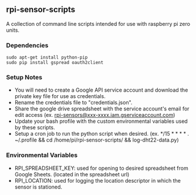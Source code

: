 ## rpi-sensor-scripts

A collection of command line scripts intended for use with raspberry pi zero units.

### Dependencies
```
sudo apt-get install python-pip
sudo pip install gspread oauth2client
```

### Setup Notes
* You will need to create a Google API service account and download the private key file for use as credentials.
* Rename the credentials file to "credentials.json".
* Share the google drive spreadsheet with the service account's email for edit access (ex. rpi-sensors@xxx-xxxx.iam.gserviceaccount.com)
* Update your bash profile with the custom environmental variables used by these scripts.
* Setup a cron job to run the python script when desired. (ex. */15 * * * * . ~/.profile && cd /home/pi/rpi-sensor-scripts/ && log-dht22-data.py)

### Environmental Variables
* RPI_SPREADSHEET_KEY: used for opening to desired spreadsheet from Google Sheets. (located in the spreadsheet url)
* RPI_LOCATION: used for logging the location descriptor in which the sensor is stationed.